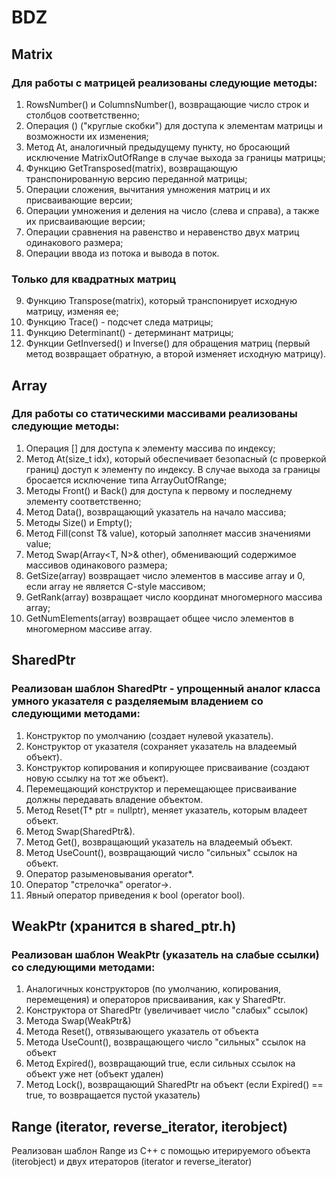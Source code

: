 # BDZ
## Matrix
### Для работы с матрицей реализованы следующие методы:
1) RowsNumber() и ColumnsNumber(), возвращающие число строк и столбцов соответственно;
2) Операция () ("круглые скобки") для доступа к элементам матрицы и возможности их изменения;
3) Метод At, аналогичный предыдущему пункту, но бросающий исключение MatrixOutOfRange в случае выхода за границы матрицы;
4) Функцию GetTransposed(matrix), возвращающую транспонированную версию переданной матрицы;
5) Операции сложения, вычитания умножения матриц и их присваивающие версии;
6) Операции умножения и деления на число (слева и справа), а также их присваивающие версии;
7) Операции сравнения на равенство и неравенство двух матриц одинакового размера;
8) Операции ввода из потока и вывода в поток.
### Только для квадратных матриц
9) Функцию Transpose(matrix), который транспонирует исходную матрицу, изменяя ее;
10) Функцию Trace() - подсчет следа матрицы;
11) Функцию Determinant() - детерминант матрицы;
12) Функции GetInversed() и Inverse() для обращения матриц (первый метод возвращает обратную, а второй изменяет исходную матрицу).
## Array
### Для работы со статическими массивами реализованы следующие методы:
1) Операция [] для доступа к элементу массива по индексу;
2) Метод At(size_t idx), который обеспечивает безопасный (с проверкой границ) доступ к элементу по индексу. В случае выхода за границы бросается исключение типа ArrayOutOfRange;
3) Методы Front() и Back() для доступа к первому и последнему элементу соответственно;
4) Метод Data(), возвращающий указатель на начало массива;
5) Методы Size() и Empty();
6) Метод Fill(const T& value), который заполняет массив значениями value;
7) Метод Swap(Array<T, N>& other), обменивающий содержимое массивов одинакового размера;
8) GetSize(array) возвращает число элементов в массиве array и 0, если array не является C-style массивом;
9) GetRank(array) возвращает число координат многомерного массива array;
10) GetNumElements(array) возвращает общее число элементов в многомерном массиве array.
## SharedPtr
### Реализован шаблон SharedPtr - упрощенный аналог класса умного указателя с разделяемым владением со следующими методами:
1) Конструктор по умолчанию (создает нулевой указатель).
2) Конструктор от указателя (сохраняет указатель на владеемый объект).
3) Конструктор копирования и копирующее присваивание (создают новую ссылку на тот же объект).
4) Перемещающий конструктор и перемещающее присваивание должны передавать владение объектом.
5) Метод Reset(T* ptr = nullptr), меняет указатель, которым владеет объект.
6) Метод Swap(SharedPtr&).
7) Метод Get(), возвращающий указатель на владеемый объект.
8) Метод UseCount(), возвращающий число "сильных" ссылок на объект.
9) Оператор разыменовывания operator*.
10) Оператор "стрелочка" operator->.
11) Явный оператор приведения к bool (operator bool).
## WeakPtr (хранится в shared_ptr.h)
### Реализован шаблон WeakPtr (указатель на слабые ссылки) со следующими методами:
1) Аналогичных конструкторов (по умолчанию, копирования, перемещения) и операторов присваивания, как у SharedPtr.
2) Конструктора от SharedPtr (увеличивает число "слабых" ссылок)
3) Метода Swap(WeakPtr&)
4) Метода Reset(), отвязывающего указатель от объекта
5) Метода UseCount(), возвращающего число "сильных" ссылок на объект
6) Метод Expired(), возвращающий true, если сильных ссылок на объект уже нет (объект удален)
7) Метод Lock(), возвращающий SharedPtr на объект (если Expired() == true, то возвращается пустой указатель)
## Range (iterator, reverse_iterator, iterobject)
Реализован шаблон Range из C++ с помощью итерируемого объекта (iterobject) и двух итераторов (iterator и reverse_iterator)
